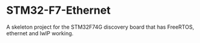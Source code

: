# STM32-F7-Ethernet
A skeleton project for the STM32F74G discovery board that has FreeRTOS, ethernet and lwIP working.
